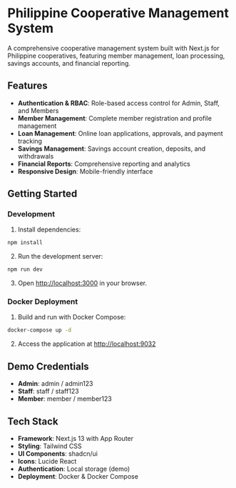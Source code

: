# Philippine Cooperative Management System

A comprehensive cooperative management system built with Next.js for Philippine cooperatives, featuring member management, loan processing, savings accounts, and financial reporting.

## Features

- **Authentication & RBAC**: Role-based access control for Admin, Staff, and Members
- **Member Management**: Complete member registration and profile management
- **Loan Management**: Online loan applications, approvals, and payment tracking
- **Savings Management**: Savings account creation, deposits, and withdrawals
- **Financial Reports**: Comprehensive reporting and analytics
- **Responsive Design**: Mobile-friendly interface

## Getting Started

### Development

1. Install dependencies:
```bash
npm install
```

2. Run the development server:
```bash
npm run dev
```

3. Open [http://localhost:3000](http://localhost:3000) in your browser.

### Docker Deployment

1. Build and run with Docker Compose:
```bash
docker-compose up -d
```

2. Access the application at [http://localhost:9032](http://localhost:9032)

## Demo Credentials

- **Admin**: admin / admin123
- **Staff**: staff / staff123  
- **Member**: member / member123

## Tech Stack

- **Framework**: Next.js 13 with App Router
- **Styling**: Tailwind CSS
- **UI Components**: shadcn/ui
- **Icons**: Lucide React
- **Authentication**: Local storage (demo)
- **Deployment**: Docker & Docker Compose
